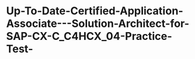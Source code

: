 # Up-To-Date-Certified-Application-Associate---Solution-Architect-for-SAP-CX-C_C4HCX_04-Practice-Test-